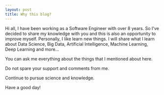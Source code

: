 ```yaml
---
layout: post
title: Why this blog?
---
```


Hi all,
I have been working as a Software Engineer with over 8 years. So I've decided to share my knowledge with you and this  is also an opportunity to improve myself. 
Personally, I like learn new things. I will share what I learn about Data Science, Big Data, Artificial Intelligence, Machine Learning, Deep Learning and more...

You can ask me everything about the things that I mentioned about here.

Do not spare your support and comments from me.

Continue to pursue science and knowledge.

Have a good day!
